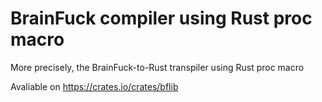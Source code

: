 # BrainFuck compiler using Rust proc macro
More precisely, the BrainFuck-to-Rust transpiler using Rust proc macro

Avaliable on https://crates.io/crates/bflib

<!-- 
cargo new brainfuck
cd brainfuck
cargo new bflib --lib
 -->